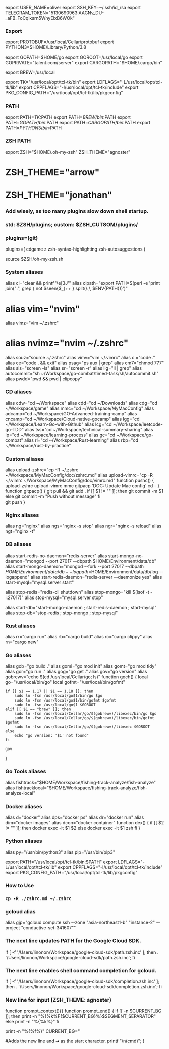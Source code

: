 export USER_NAME=oliver
export SSH_KEY=~/.ssh/id_rsa
export TELEGRAM_TOKEN="5130690963:AAGNv_DU-_aFB_FoCqlksrn5WhyElxB6WOk"


### Export
export PROTOBUF=/usr/local/Cellar/protobuf
export PYTHON3=$HOME/Library/Python/3.8

export GOPATH=$HOME/go
export GOROOT=/usr/local/go
export GOPRIVATE="talent.com/server"
export CARGOPATH="$HOME/.cargo/bin"

export BREW=/usr/local

export TK="/usr/local/opt/tcl-tk/bin"
export LDFLAGS="-L/usr/local/opt/tcl-tk/lib"
export CPPFLAGS="-I/usr/local/opt/tcl-tk/include"
export PKG_CONFIG_PATH="/usr/local/opt/tcl-tk/lib/pkgconfig"

### PATH
export PATH=$TK:$PATH
export PATH=$BREW/bin:$PATH
export PATH=$GOPATH/bin:$PATH
export PATH=$CARGOPATH/bin:$PATH
export PATH=$PYTHON3/bin:$PATH


### ZSH PATH
export ZSH="$HOME/.oh-my-zsh"
ZSH_THEME="agnoster"
# ZSH_THEME="arrow"
# ZSH_THEME="jonathan"

### Add wisely, as too many plugins slow down shell startup.
### std: $ZSH/plugins; custom: $ZSH_CUTSOM/plugins/
### plugins=(git)
plugins=(
	cdgame
	z
	zsh-syntax-highlighting
	zsh-autosuggestions
)

source $ZSH/oh-my-zsh.sh

### System aliases
alias cl="clear && printf '\e[3J'"
alias clpath="export PATH=$(perl -e 'print join(":", grep { not $seen{$_}++ } split(/:/, $ENV{PATH}))')"
# alias vim="nvim"
alias vimz="vim ~/.zshrc"
# alias nvimz="nvim ~/.zshrc"
alias souz="source ~/.zshrc"
alias vimv="vim ~/.vimrc"
alias c.="code ."
alias ce="code . && exit"
alias psag="ps aux | grep"
alias cm7="chmod 777"
alias sls="screen -ls"
alias sr="screen -r"
alias llg="ll | grep"
alias autocommit="sh ~/Workspace/go-combat/timed-task/sh/autocommit.sh"
alias pwdd="pwd && pwd | clipcopy"

### CD aliases
alias cdw="cd ~/Workspace"
alias cdd="cd ~/Downloads"
alias cdg="cd ~/Workspace/game"
alias mmc="cd ~/Workspace/MyMacConfig"
alias adcamp="cd ~/Workspace/GO-Advanced-training-camp"
alias cncamp="cd ~/Workspace/Cloud-native-gocamp"
alias lgg="cd ~/Workspace/Learn-Go-with-Github"
alias lcg="cd ~/Workspace/leetcode-go-TDD"
alias tss="cd ~/Workspace/technical-summary-sharing"
alias lp="cd ~/Workspace/learning-process"
alias gc="cd ~/Workspace/go-combat"
alias rl="cd ~/Workspace/Rust-learning"
alias rbp="cd ~/Workspace/rust-by-practice"

### Custom aliases
alias upload-zshrc="cp -R ~/.zshrc ~/Workspace/MyMacConfig/doc/zshrc.md"
alias upload-vimrc="cp -R ~/.vimrc ~/Workspace/MyMacConfig/doc/vimrc.md"
function pushc() {
	upload-zshrc
	upload-vimrc
	mmc
	gitpacp 'DOC: Update Mac config'
	cd -
}
function gitpacp() {
	git pull && git add .
	if [[ $1 != "" ]]; then
		git commit -m $1
	else 
		git commit -m "Push without message"
	fi	
	git push
}

### Nginx aliases
alias ng="nginx"
alias ngs="nginx -s stop"
alias ngr="nginx -s reload"
alias ngt="nginx -t"

### DB aliases
alias start-redis-no-daemon="redis-server"
alias start-mongo-no-daemon="mongod --port 27017 --dbpath $HOME/Environment/data/db"
alias start-mongo-daemon="mongod --fork --port 27017 --dbpath $HOME/Environment/data/db --logpath=$HOME/Environment/data/db/log --logappend"
alias start-redis-daemon="redis-server --daemonize yes"
alias start-mysql="mysql.server start"

alias stop-redis="redis-cli shutdown"
alias stop-mongo="kill $(lsof -t -i:27017)"
alias stop-mysql="mysql.server stop"	

alias start-db="start-mongo-daemon ; start-redis-daemon ; start-mysql"
alias stop-db="stop-redis ; stop-mongo ; stop-mysql"

### Rust aliases
alias rr="cargo run"
alias rb="cargo build"
alias rc="cargo clippy"
alias rn="cargo new"

### Go aliases
alias gob="go build ."
alias gomi="go mod init"
alias gomt="go mod tidy"
alias gor="go run ."
alias gog="go get ."
alias gov="go version"
alias gobrewv="echo $(cd /usr/local/Cellar/go; ls)"
function goch() {
	local go="/usr/local/bin/go"
	local gofmt="/usr/local/bin/gofmt"

	if [[ $1 == 1.17 || $1 == 1.18 ]]; then
		sudo ln -fsn /usr/local/go$1/bin/go $go
		sudo ln -fsn /usr/local/go$1/bin/gofmt $gofmt
		sudo ln -fsn /usr/local/go$1 $GOROOT
	elif [[ $1 == "brew" ]]; then
		sudo ln -fsn /usr/local/Cellar/go/$(gobrewv)/libexec/bin/go $go
		sudo ln -fsn /usr/local/Cellar/go/$(gobrewv)/libexec/bin/gofmt $gofmt
		sudo ln -fsn /usr/local/Cellar/go/$(gobrewv)/libexec $GOROOT
	else
		echo "go version: '$1' not found"
	fi

	gov
}

### Go Tools aliases
alias fishtrack="$HOME/Workspace/fishing-track-analyze/fish-analyze"
alias fishtracklocal="$HOME/Workspace/fishing-track-analyze/fish-analyze-local"

### Docker aliases
alias d="docker"
alias dps="docker ps"
alias dr="docker run"
alias dim="docker images"
alias dcon="docker container"
function dex() {
	if [[ $2 != "" ]]; then
		docker exec -it $1 $2
	else
		docker exec -it $1 zsh
	fi
}

### Python aliases
alias py="/usr/bin/python3"
alias pip="/usr/bin/pip3"

export PATH="/usr/local/opt/tcl-tk/bin:$PATH"
export LDFLAGS="-L/usr/local/opt/tcl-tk/lib"
export CPPFLAGS="-I/usr/local/opt/tcl-tk/include"
export PKG_CONFIG_PATH="/usr/local/opt/tcl-tk/lib/pkgconfig"



### How to Use
### `cp -R ./zshrc.md ~/.zshrc`

### gcloud alias
alias gjp="gcloud compute ssh --zone "asia-northeast1-b" "instance-2"  --project "conductive-set-341607""

### The next line updates PATH for the Google Cloud SDK.
if [ -f '/Users/linonon/Workspace/google-cloud-sdk/path.zsh.inc' ]; then . '/Users/linonon/Workspace/google-cloud-sdk/path.zsh.inc'; fi

### The next line enables shell command completion for gcloud.
if [ -f '/Users/linonon/Workspace/google-cloud-sdk/completion.zsh.inc' ]; then . '/Users/linonon/Workspace/google-cloud-sdk/completion.zsh.inc'; fi

### New line for input (ZSH_THEME: agnoster)
function prompt_context(){}
function prompt_end() {
  if [[ -n $CURRENT_BG ]]; then
      print -n "%{%k%F{$CURRENT_BG}%}$SEGMENT_SEPARATOR"
  else
      print -n "%{%k%}"
  fi

  print -n "%{%f%}"
  CURRENT_BG=''

  #Adds the new line and ➜ as the start character.
  printf "\n(cmd)";
}

